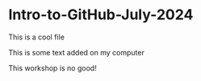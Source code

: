 # Intro-to-GitHub-July-2024


This is a cool file

This is some text added on my computer

This workshop is no good!